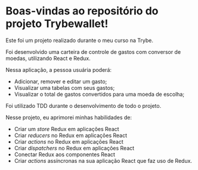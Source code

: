 # Boas-vindas ao repositório do projeto Trybewallet!

Este foi um projeto realizado durante o meu curso  na Trybe.

Foi desenvolvido uma carteira de controle de gastos com conversor de moedas, utilizando React e Redux.

Nessa aplicação, a pessoa usuária poderá:

  - Adicionar, remover e editar um gasto;
  - Visualizar uma tabelas com seus gastos;
  - Visualizar o total de gastos convertidos para uma moeda de escolha;

Foi utilizado TDD durante o desenvolvimento de todo o projeto.


 Nesse projeto, eu aprimorei minhas habilidades de:


- Criar um _store_ Redux em aplicações React
- Criar _reducers_ no Redux em aplicações React
- Criar _actions_ no Redux em aplicações React
- Criar _dispatchers_ no Redux em aplicações React
- Conectar Redux aos componentes React
- Criar _actions_ assíncronas na sua aplicação React que faz uso de Redux.
